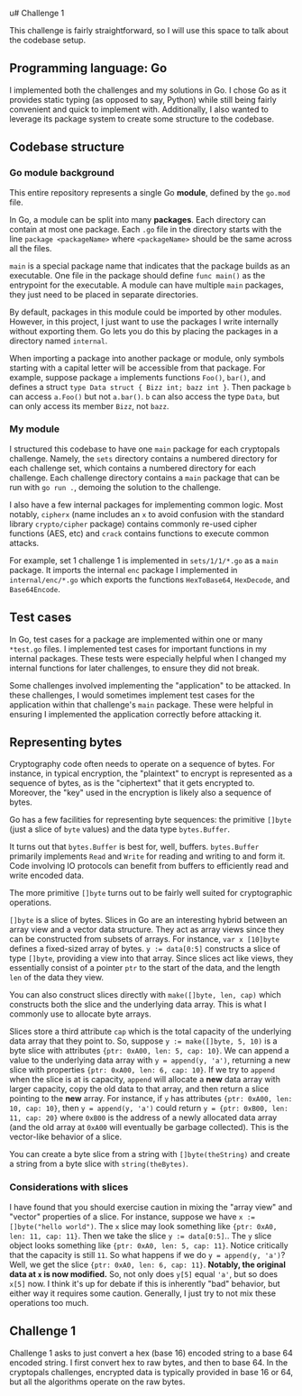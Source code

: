 u# Challenge 1

This challenge is fairly straightforward, so I will use this space to talk about the codebase setup.

## Programming language: Go

I implemented both the challenges and my solutions in Go. I chose Go as it provides static typing (as opposed to say, Python) while still being fairly convenient and quick to implement with. Additionally, I also wanted to leverage its package system to create some structure to the codebase.

## Codebase structure

### Go module background

This entire repository represents a single Go **module**, defined by the `go.mod` file.

In Go, a module can be split into many **packages**. Each directory can contain at most one package. Each `.go` file in the directory starts with the line `package <packageName>` where `<packageName>` should be the same across all the files.

`main` is a special package name that indicates that the package builds as an executable. One file in the package should define `func main()` as the entrypoint for the executable. A module can have multiple `main` packages, they just need to be placed in separate directories.

By default, packages in this module could be imported by other modules. However, in this project, I just want to use the packages I write internally without exporting them. Go lets you do this by placing the packages in a directory named `internal`.

When importing a package into another package or module, only symbols starting with a capital letter will be accessible from that package. For example, suppose package `a` implements functions `Foo()`, `bar()`, and defines a struct `type Data struct { Bizz int; bazz int }`. Then package `b` can access `a.Foo()` but not `a.bar()`. `b` can also access the type `Data`, but can only access its member `Bizz`, not `bazz`.

### My module

I structured this codebase to have one `main` package for each cryptopals challenge. Namely, the `sets` directory contains a numbered directory for each challenge set, which contains a numbered directory for each challenge. Each challenge directory contains a `main` package that can be run with `go run .`, demoing the solution to the challenge.

I also have a few internal packages for implementing common logic. Most notably, `cipherx` (name includes an `x` to avoid confusion with the standard library `crypto/cipher` package) contains commonly re-used cipher functions (AES, etc) and `crack` contains functions to execute common attacks.

For example, set 1 challenge 1 is implemented in `sets/1/1/*.go` as a `main` package. It imports the internal `enc` package I implemented in `internal/enc/*.go` which exports the functions `HexToBase64`, `HexDecode`, and `Base64Encode`.

## Test cases

In Go, test cases for a package are implemented within one or many `*test.go` files. I implemented test cases for important functions in my internal packages. These tests were especially helpful when I changed my internal functions for later challenges, to ensure they did not break.

Some challenges involved implementing the "application" to be attacked. In these challenges, I would sometimes implement test cases for the application within that challenge's `main` package. These were helpful in ensuring I implemented the application correctly before attacking it.

## Representing bytes

Cryptography code often needs to operate on a sequence of bytes. For instance, in typical encryption, the "plaintext" to encrypt is represented as a sequence of bytes, as is the "ciphertext" that it gets encrypted to. Moreover, the "key" used in the encryption is likely also a sequence of bytes.

Go has a few facilities for representing byte sequences: the primitive `[]byte` (just a slice of `byte` values) and the data type `bytes.Buffer`.

It turns out that `bytes.Buffer` is best for, well, buffers. `bytes.Buffer` primarily implements `Read` and `Write` for reading and writing to and form it. Code involving IO protocols can benefit from buffers to efficiently read and write encoded data.

The more primitive `[]byte` turns out to be fairly well suited for cryptographic operations.

`[]byte` is a slice of bytes. Slices in Go are an interesting hybrid between an array view and a vector data structure. They act as array views since they can be constructed from subsets of arrays. For instance, `var x [10]byte` defines a fixed-sized array of bytes. `y := data[0:5]` constructs a slice of type `[]byte`, providing a view into that array. Since slices act like views, they essentially consist of a pointer `ptr` to the start of the data, and the length `len` of the data they view.

You can also construct slices directly with `make([]byte, len, cap)` which constructs both the slice and the underlying data array. This is what I commonly use to allocate byte arrays.

Slices store a third attribute `cap` which is the total capacity of the underlying data array that they point to. So, suppose `y := make([]byte, 5, 10)` is a byte slice with attributes `{ptr: 0xA00, len: 5, cap: 10}`. We can append a value to the underlying data array with `y = append(y, 'a')`, returning a new slice with properties `{ptr: 0xA00, len: 6, cap: 10}`. If we try to `append` when the slice is at is capacity, `append` will allocate a **new** data array with larger capacity, copy the old data to that array, and then return a slice pointing to the **new** array. For instance, if `y` has attributes `{ptr: 0xA00, len: 10, cap: 10}`, then `y = append(y, 'a')` could return `y = {ptr: 0xB00, len: 11, cap: 20}` where `0xB00` is the address of a newly allocated data array (and the old array at `0xA00` will eventually be garbage collected). This is the vector-like behavior of a slice.

You can create a byte slice from a string with `[]byte(theString)` and create a string from a byte slice with `string(theBytes)`.

### Considerations with slices

I have found that you should exercise caution in mixing the "array view" and "vector" properties of a slice. For instance, suppose we have `x := []byte("hello world")`. The `x` slice may look something like `{ptr: 0xA0, len: 11, cap: 11}`. Then we take the slice `y := data[0:5]`.. The `y` slice object looks something like `{ptr: 0xA0, len: 5, cap: 11}`. Notice critically that the capacity is still `11`. So what happens if we do `y = append(y, 'a')`? Well, we get the slice `{ptr: 0xA0, len: 6, cap: 11}`. **Notably, the original data at `x` is now modified.** So, not only does `y[5]` equal `'a'`, but so does `x[5]` now. I think it's up for debate if this is inherently "bad" behavior, but either way it requires some caution. Generally, I just try to not mix these operations too much.

## Challenge 1

Challenge 1 asks to just convert a hex (base 16) encoded string to a base 64 encoded string. I first convert hex to raw bytes, and then to base 64. In the cryptopals challenges, encrypted data is typically provided in base 16 or 64, but all the algorithms operate on the raw bytes.